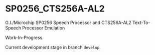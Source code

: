 # SP0256_CTS256A-AL2
G.I./Microchip SP0256 Speech Processor and CTS256A-AL2 Text-To-Speech Processor Emulation

Work-In-Progress.

Current development stage in branch `develop`.